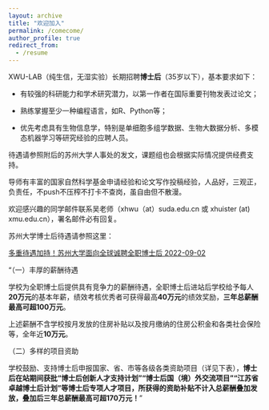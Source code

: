 ```yaml
---
layout: archive
title: "欢迎加入"
permalink: /comecome/
author_profile: true
redirect_from:
  - /resume
---
```



XWU-LAB（纯生信，无湿实验）长期招聘**博士后**（35岁以下），基本要求如下：

- 有较强的科研能力和学术研究潜力，以第一作者在国际重要刊物发表过论文；

- 熟练掌握至少一种编程语言，如R、Python等；

- 优先考虑具有生物信息学，特别是单细胞多组学数据、生物大数据分析、多模态机器学习等研究经验的应聘人员。

待遇请参照附后的苏州大学人事处的发文，课题组也会根据实际情况提供经费支持。

导师有丰富的国家自然科学基金申请经验和论文写作投稿经验，人品好，三观正，负责任，不push不压榨不打卡不查岗，虽自由但不散漫。

欢迎感兴趣的同学邮件联系吴老师（xhwu（at）suda.edu.cn 或 xhuister (at) xmu.edu.cn），署名邮件必有回复。



苏州大学博士后待遇请参照这里：

[多重待遇加持！苏州大学面向全球诚聘全职博士后 2022-09-02](http://rsc.suda.edu.cn/bc/b1/c276a507057/page.htm)

“（一）丰厚的薪酬待遇

学校为全职博士后提供具有竞争力的薪酬待遇，全职博士后进站后学校给予每人**20万元**的基本年薪，绩效考核优秀者可获得最高**40万元**的绩效奖励，**三年总薪酬最高可超100万元**。

上述薪酬不含学校按月发放的住房补贴以及按月缴纳的住房公积金和各类社会保险等，全年近**10万元**。

（二）多样的项目资助

学校鼓励、支持博士后申报国家、省、市等各级各类资助项目（详见下表），**博士后在站期间获批“博士后创新人才支持计划”“博士后国（境）外交流项目”“江苏省卓越博士后计划”等博士后专项人才项目，所获得的资助补贴不计入总薪酬叠加发放，叠加后三年总薪酬最高可超170万元！**”



